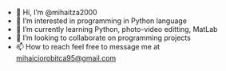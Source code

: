 - 👋 Hi, I’m @mihaitza2000
- 👀 I’m interested in programming in Python language
- 🌱 I’m currently learning Python, photo-video editting, MatLab
- 💞️ I’m looking to collaborate on programming projects
- 📫 How to reach feel free to message me at mihaiciorobitca95@gmail.com

<!---
mihaitza2000/mihaitza2000 is a ✨ special ✨ repository because its `README.md` (this file) appears on your GitHub profile.
You can click the Preview link to take a look at your changes.
--->
